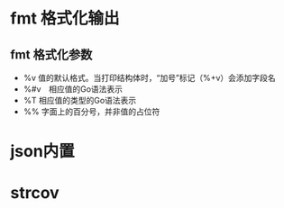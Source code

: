 # fmt 格式化输出

## fmt 格式化参数
- %v	值的默认格式。当打印结构体时，“加号”标记（%+v）会添加字段名
- %#v　相应值的Go语法表示
- %T	相应值的类型的Go语法表示
- %%	字面上的百分号，并非值的占位符

# json内置

# strcov


